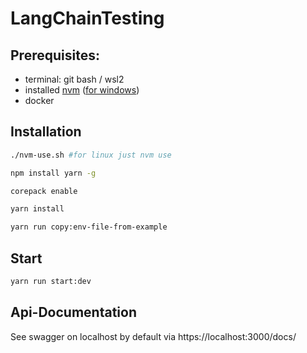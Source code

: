 # LangChainTesting

## Prerequisites:
- terminal: git bash / wsl2
- installed [nvm](https://github.com/nvm-sh/nvm) ([for windows](https://github.com/coreybutler/nvm-windows))
- docker

## Installation
```bash
./nvm-use.sh #for linux just nvm use
```
```bash
npm install yarn -g
```
```bash
corepack enable
```
```bash
yarn install
```
```bash
yarn run copy:env-file-from-example
```

## Start
```bash
yarn run start:dev
```

## Api-Documentation
See swagger on localhost by default via https://localhost:3000/docs/
